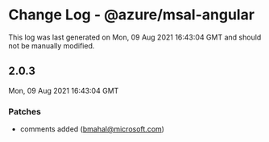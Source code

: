# Change Log - @azure/msal-angular

This log was last generated on Mon, 09 Aug 2021 16:43:04 GMT and should not be manually modified.

<!-- Start content -->

## 2.0.3

Mon, 09 Aug 2021 16:43:04 GMT

### Patches

- comments added (bmahal@microsoft.com)
